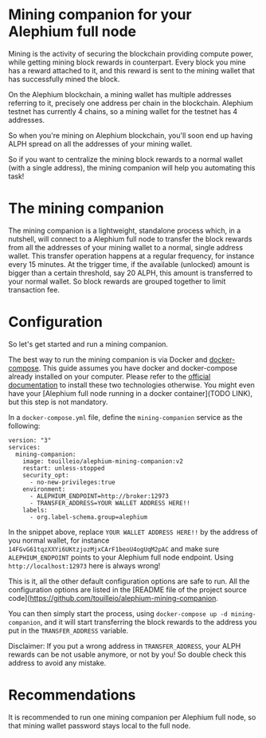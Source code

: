 Mining companion for your Alephium full node
====

Mining is the activity of securing the blockchain providing compute power, while getting
mining block rewards in counterpart. Every block you mine has a reward attached to it,
and this reward is sent to the mining wallet that has successfully mined the block.

On the Alephium blockchain, a mining wallet has multiple addresses referring to it,
precisely one address per chain in the blockchain.
Alephium testnet has currently 4 chains, so a mining wallet for the testnet has 4 addresses.

So when you're mining on Alephium blockchain, you'll soon end up having
ALPH spread on all the addresses of your mining wallet.

So if you want to centralize the mining block rewards
to a normal wallet (with a single address), the mining companion will help you automating this task!

# The mining companion

The mining companion is a lightweight, standalone process which, in a nutshell,
will connect to a Alephium full node to transfer the block rewards from all the addresses of your mining wallet
to a normal, single address wallet.
This transfer operation happens at a regular frequency, for instance every 15 minutes.
At the trigger time, if the available (unlocked) amount is bigger than a certain threshold,
say 20 ALPH, this amount is transferred to your normal wallet. So block rewards are grouped
together to limit transaction fee.

# Configuration

So let's get started and run a mining companion.

The best way to run the mining companion is via Docker and [docker-compose](https://docs.docker.com/compose/).
This guide assumes you have docker and docker-compose already installed
on your computer. Please refer to the [official documentation](https://docs.docker.com/compose/install/) to install
these two technologies otherwise.
You might even have your [Alephium full node running in a docker container](TODO LINK), but this step is not mandatory.

In a `docker-compose.yml` file, define the `mining-companion` service as the following:

```
version: "3"
services:
  mining-companion:
    image: touilleio/alephium-mining-companion:v2
    restart: unless-stopped
    security_opt:
      - no-new-privileges:true
    environment:
      - ALEPHIUM_ENDPOINT=http://broker:12973
      - TRANSFER_ADDRESS=YOUR WALLET ADDRESS HERE!!
    labels:
      - org.label-schema.group=alephium
```

In the snippet above, replace `YOUR WALLET ADDRESS HERE!!` by the address of you normal wallet, for instance
`14FGvG61tqzXXYi6UKtzjozMjxCArF1beoU4ogUqM2pAC` and make sure `ALEPHIUM_ENDPOINT` points to
your Alephium full node endpoint. Using `http://localhost:12973` here is always wrong!

This is it, all the other default configuration options are safe to run. All the configuration options
are listed in the [README file of the project source code](https://github.com/touilleio/alephium-mining-companion.

You can then simply start the process, using `docker-compose up -d mining-companion`, and it will
start transferring the block rewards to the address you put in the `TRANSFER_ADDRESS` variable.

Disclaimer: If you put a wrong address in `TRANSFER_ADDRESS`, your ALPH rewards can be not usable anymore, or not by you!
So double check this address to avoid any mistake.

# Recommendations

It is recommended to run one mining companion per Alephium full node, so that
mining wallet password stays local to the full node.
